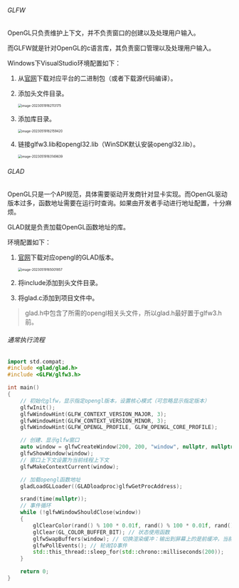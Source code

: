###### GLFW

OpenGL只负责维护上下文，并不负责窗口的创建以及处理用户输入。

而GLFW就是针对OpenGL的c语言库，其负责窗口管理以及处理用户输入。

Windows下VisualStudio环境配置如下：

1. 从[官网](https://www.glfw.org/download.html)下载对应平台的二进制包（或者下载源代码编译）。

2. 添加头文件目录。

   <img src="./../../../../../../../AppData/Roaming/Typora/typora-user-images/image-20230519162113175.png" alt="image-20230519162113175" style="zoom: 50%;" />

3. 添加库目录。

   <img src="./../../../../../../../AppData/Roaming/Typora/typora-user-images/image-20230519162159420.png" alt="image-20230519162159420" style="zoom:50%;" />

4. 链接glfw3.lib和opengl32.lib（WinSDK默认安装opengl32.lib）。

   <img src="./../../../../../../../AppData/Roaming/Typora/typora-user-images/image-20230519163149639.png" alt="image-20230519163149639" style="zoom:50%;" />

###### GLAD

OpenGL只是一个API规范，具体需要驱动开发商针对显卡实现。而OpenGL驱动版本过多，函数地址需要在运行时查询。如果由开发者手动进行地址配置，十分麻烦。

GLAD就是负责加载OpenGL函数地址的库。

环境配置如下：

1. [官网](https://glad.dav1d.de/)下载对应opengl的GLAD版本。

   <img src="./../../../../../../../AppData/Roaming/Typora/typora-user-images/image-20230519165001857.png" alt="image-20230519165001857" style="zoom:50%;" />

2. 将include添加到头文件目录。

3. 将glad.c添加到项目文件中。

> glad.h中包含了所需的opengl相关头文件，所以glad.h最好置于glfw3.h前。

###### 通常执行流程

```cpp
import std.compat;
#include <glad/glad.h>
#include <GLFW/glfw3.h>

int main()
{
	// 初始化glfw，显示指定opengl版本，设置核心模式（可忽略显示指定版本）
	glfwInit();
	glfwWindowHint(GLFW_CONTEXT_VERSION_MAJOR, 3);
	glfwWindowHint(GLFW_CONTEXT_VERSION_MINOR, 3);
	glfwWindowHint(GLFW_OPENGL_PROFILE, GLFW_OPENGL_CORE_PROFILE);

	// 创建、显示glfw窗口
	auto window = glfwCreateWindow(200, 200, "window", nullptr, nullptr);
	glfwShowWindow(window);
	// 窗口上下文设置为当前线程上下文
	glfwMakeContextCurrent(window);

	// 加载opengl函数地址
	gladLoadGLLoader((GLADloadproc)glfwGetProcAddress);

	srand(time(nullptr));
	// 事件循环
	while (!glfwWindowShouldClose(window))
	{
		glClearColor(rand() % 100 * 0.01f, rand() % 100 * 0.01f, rand() % 100 * 0.01f, 1.0f); // 状态设置函数
		glClear(GL_COLOR_BUFFER_BIT); // 状态使用函数
		glfwSwapBuffers(window); // 切换渲染缓冲：输出到屏幕上的是前缓冲，当前正在渲染的是后缓冲
		glfwPollEvents(); // 轮询IO事件
		std::this_thread::sleep_for(std::chrono::milliseconds(200));
	}

	return 0;
}
```

